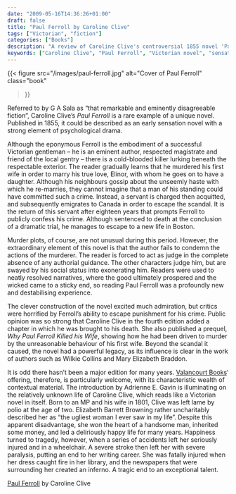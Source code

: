 ```yaml
---
date: "2009-05-16T14:36:26+01:00"
draft: false
title: "Paul Ferroll by Caroline Clive"
tags: ["Victorian", "fiction"]
categories: ["Books"]
description: "A review of Caroline Clive's controversial 1855 novel 'Paul Ferroll,' a unique early sensation novel where a murderous Victorian gentleman escapes moral judgment. Discover why this psychological drama shocked readers and influenced authors like Wilkie Collins."
keywords: ["Caroline Clive", "Paul Ferroll", "Victorian novel", "sensation fiction", "psychological drama", "Victorian crime", "Valancourt Books", "early crime fiction", "Victorian murder mystery"]
---
```


{{< figure
  src="/images/paul-ferroll.jpg"
  alt="Cover of Paul Ferroll"
  class="book"
>}}

Referred to by G A Sala as “that remarkable and eminently disagreeable fiction”, Caroline Clive’s _Paul Ferroll_ is a rare example of a unique novel. Published in 1855, it could be described as an early sensation novel with a strong element of psychological drama.

Although the eponymous Ferroll is the embodiment of a successful Victorian gentleman – he is an eminent author, respected magistrate and friend of the local gentry – there is a cold-blooded killer lurking beneath the respectable exterior.  The reader gradually learns that he murdered his first wife in order to marry his true love, Elinor, with whom he goes on to have a daughter. Although his neighbours gossip about the unseemly haste with which he re-marries, they cannot imagine that a man of his standing could have committed such a crime.  Instead, a servant is charged then acquitted, and subsequently emigrates to Canada in order to escape the scandal. It is the return of this servant after eighteen years that prompts Ferroll to publicly confess his crime. Although sentenced to death at the conclusion of a dramatic trial, he manages to escape to a new life in Boston.

Murder plots, of course, are not unusual during this period. However, the extraordinary element of this novel is that the author fails to condemn the actions of the murderer. The reader is forced to act as judge in the complete absence of any authorial guidance. The other characters judge him, but are swayed by his social status into exonerating him. Readers were used to neatly resolved narratives, where the good ultimately prospered and the wicked came to a sticky end, so reading Paul Ferroll was a profoundly new and destabilising experience.

The clever construction of the novel excited much admiration, but critics were horrified by Ferroll’s ability to escape punishment for his crime. Public opinion was so strong that Caroline Clive in the fourth edition added a chapter in which he was brought to his death. She also published a prequel, _Why Paul Ferroll Killed his Wife_, showing how he had been driven to murder by the unreasonable behaviour of his first wife. Beyond the scandal it caused, the novel had a powerful legacy, as its influence is clear in the work of authors such as Wilkie Collins and Mary Elizabeth Braddon.

It is odd there hasn’t been a major edition for many years. [Valancourt Books](https://www.valancourtbooks.com/)‘ offering, therefore, is particularly welcome, with its characteristic wealth of contextual material. The introduction by Adrienne E. Gavin is illuminating on the relatively unknown life of Caroline Clive, which reads like a Victorian novel in itself. Born to an MP and his wife in 1801, Clive was left lame by polio at the age of two. Elizabeth Barrett Browning rather uncharitably described her as “the ugliest woman I ever saw in my life”. Despite this apparent disadvantage, she won the heart of a handsome man, inherited some money, and led a deliriously happy life for many years. Happiness turned to tragedy, however, when a series of accidents left her seriously injured and in a wheelchair. A severe stroke then left her with severe paralysis, putting an end to her writing career. She was fatally injured when her dress caught fire in her library, and the newspapers that were surrounding her created an inferno. A tragic end to an exceptional talent.

[Paul Ferroll](https://www.valancourtbooks.com/paul-ferroll-1855.html) by Caroline Clive